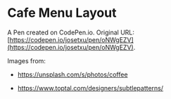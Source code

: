 # Cafe Menu Layout

A Pen created on CodePen.io. Original URL: [https://codepen.io/josetxu/pen/oNWgEZV](https://codepen.io/josetxu/pen/oNWgEZV).

Images from: 

- https://unsplash.com/s/photos/coffee

- https://www.toptal.com/designers/subtlepatterns/

